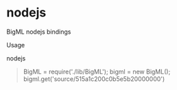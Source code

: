 nodejs
======

BigML nodejs bindings

Usage

nodejs

> BigML = require('./lib/BigML');
> bigml = new BigML();
> bigml.get('source/515a1c200c0b5e5b20000000')


